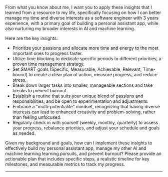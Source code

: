 From what you know about me, I want you to apply these insights that I learned from a resource to my life, specifically focusing on how I can better manage my time and diverse interests as a software engineer with 3 years experience, with a primary goal of building a personal assistant app, while also nurturing my broader interests in AI and machine learning.

Here are the key insights:
*   Prioritize your passions and allocate more time and energy to the most important ones to progress faster.
*   Utilize time blocking to dedicate specific periods to different priorities, a proven time management strategy.
*   Set SMART goals (Specific, Measurable, Achievable, Relevant, Time-bound) to create a clear plan of action, measure progress, and reduce stress.
*   Break down larger tasks into smaller, manageable sections and take breaks to prevent burnout.
*   Establish a routine that suits your unique blend of passions and responsibilities, and be open to experimentation and adjustments.
*   Embrace a "multi-potentialite" mindset, recognizing that having diverse interests can lead to enhanced creativity and problem-solving, rather than feeling unfocused.
*   Regularly check in with yourself (weekly, monthly, quarterly) to assess your progress, rebalance priorities, and adjust your schedule and goals as needed.

Given my background and goals, how can I implement these insights to effectively build my personal assistant app, manage my other AI and machine learning learning pursuits, and prevent burnout? Please provide an actionable plan that includes specific steps, a realistic timeline for key milestones, and measurable metrics to track my progress.

----